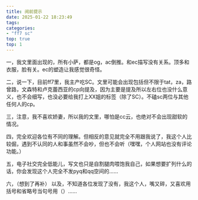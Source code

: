 ```yaml
---
title: 阅前提示
date: 2025-01-22 18:23:49
tags:
categories: 
- "ff7 sc"
top: true
top: 1
---
```


一，我文里面出现的，所有小萨，都是og，ac倒推。和ec描写没有关系。顶多和衣服，脸有关。ec的塑造让我感觉很奇怪。

二，说一下，目前ff7里，我主产吃SC。文里可能会出现包括但不限于tat，za，路曾路，文森特和卢克蕾西亚的cp向提及，因为主要是提及所以左右位也没什么意义，也不会细写，也没必要给我打上XX姐的标签（除了SC）。不磕sc两位与其他任何人的cp。

三，注意，我不喜欢娇妻，所以我的文里，哪怕是cc云，也绝对不会出现甜软的情况。

四，完全欢迎各位有不同的理解。但相反的意见就完全不用跟我说了，我这个人比较倔，遇到不认同的人和事虽然不会吵，但也不会听（嘿嘿，个人网站也没有评论功能。）

五，电子社交完全低能儿，写文也只是自割腿肉喂饱我自己，如果想要扩列什么的话，你会发现这个人完全不发pyq和qq空间的……

六，（想到了再补）
以及，不知道各位发现了没有，我这个人，嘴又碎，又喜欢用括号和省略号当句号用（）……
